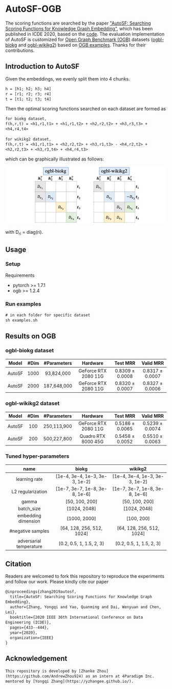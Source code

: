 # AutoSF-OGB

The scoring functions are searched by the paper ["AutoSF: Searching Scoring Functions for Knowledge Graph Embedding"](https://arxiv.org/pdf/1904.11682.pdf), which has been published in ICDE 2020, based on the [code](https://github.com/AutoML-4Paradigm/AutoSF). The evaluation implementation of AutoSF is customized for [Open Graph Benchmark (OGB)](https://ogb.stanford.edu/) datasets ([ogbl-biokg](https://ogb.stanford.edu/docs/leader_linkprop/#ogbl-biokg) and [ogbl-wikikg2](https://ogb.stanford.edu/docs/leader_linkprop/#ogbl-wikikg2)) based on [OGB examples](https://github.com/snap-stanford/ogb/tree/master/examples/linkproppred). Thanks for their contributions.

## Introduction to AutoSF
Given the embeddings, we evenly split them into 4 chunks.

```
h = [h1; h2; h3; h4]
r = [r1; r2; r3; r4]
t = [t1; t2; t3; t4]
```

Then the optimal scoring functions searched on each dataset are formed as

```
for biokg dataset,   
f(h,r,t) = <h1,r1,t1> + <h1,r1,t2> + <h2,r2,t2> + <h3,r3,t3> + <h4,r4,t4> 

for wikikg2 dataset, 
f(h,r,t) = <h1,r1,t1> + <h2,r2,t2> + <h3,r1,t3> - <h4,r2,t2> + <h2,r2,t3> + <h3,r3,t4> + <h4,r4,t3>
```

which can be graphically illustrated as follows:

<img src="./graphical.jpg" alt="graphical"  />

with D<sub>ri</sub> = diag(ri).

## Usage

### Setup
Requirements
- pytorch >= 1.7.1
- ogb >= 1.2.4

### Run examples
```
# in each folder for specific dataset
sh examples.sh
```


## Results on OGB

### ogbl-biokg dataset
| Model | #Dim | #Parameters | Hardware| Test MRR | Valid MRR |
|:------:|:------:|:------:|:------:|:--------:|:--------:|
| AutoSF | 1000 | 93,824,000 | GeForce RTX 2080 11G | 0.8309 ± 0.0008 | 0.8317 ± 0.0007 |
| AutoSF | 2000 | 187,648,000 | GeForce RTX 2080 11G | 0.8320 ± 0.0007 | 0.8327 ± 0.0006 |

### ogbl-wikikg2 dataset
| Model | #Dim | #Parameters | Hardware| Test MRR | Valid MRR |
|:------:|:------:|:------:|:------:|:--------:|:--------:|
| AutoSF | 100 | 250,113,900 | GeForce RTX 2080 11G | 0.5186 ± 0.0065 | 0.5239 ± 0.0074 |
| AutoSF | 200 | 500,227,800 | Quadro RTX 8000 45G | 0.5458 ± 0.0052 | 0.5510 ± 0.0063 |


### Tuned hyper-parameters
| name | biokg | wikikg2 |
|:------:|:------:|:------:|
| learning rate | [1e-4, 3e-4, 1e-3, 3e-3, 1e-2] | [1e-4, 3e-4, 1e-3, 3e-3, 1e-2] |
| L2 regularization | [1e-7, 3e-7, 1e-8, 3e-8, 1e-6] | [1e-7, 3e-7, 1e-8, 3e-8, 1e-6] |
| gamma | [50, 100, 200] | [50, 100, 200] |
| batch_size | [1024, 2048] | [1024, 2048] |
| embedding dimension | [1000, 2000] | [100, 200] |
| #negative samples | [64, 128, 256, 512, 1024] | [64, 128, 256, 512, 1024] |
| adversarial temperature | [0.2, 0.5, 1, 1.5, 2, 3] | [0.2, 0.5, 1, 1.5, 2, 3] |


## Citation
Readers are welcomed to fork this repository to reproduce the experiments and follow our work. Please kindly cite our paper

    @inproceedings{zhang2019autosf,
      title={AutoSF: Searching Scoring Functions for Knowledge Graph Embedding},
      author={Zhang, Yongqi and Yao, Quanming and Dai, Wenyuan and Chen, Lei},
      booktitle={2020 IEEE 36th International Conference on Data Engineering (ICDE)},
      pages={433--444},
      year={2020},
      organization={IEEE}
    }
    
## Acknowledgement
    This repository is developed by [Zhanke Zhou](https://github.com/AndrewZhou924) as an intern at 4Paradigm Inc. mentored by [Yongqi Zhang](https://yzhangee.github.io/).
